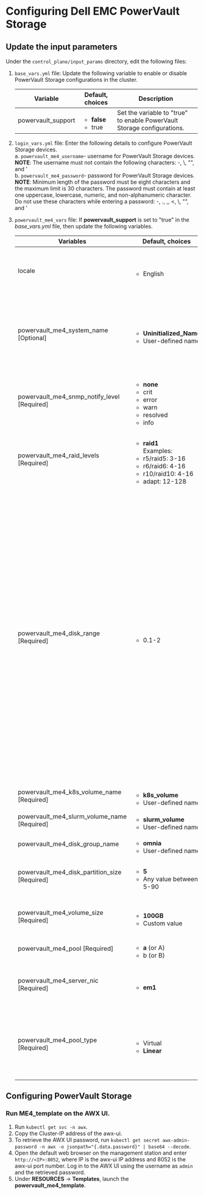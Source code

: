 # Configuring Dell EMC PowerVault Storage  

## Update the input parameters 
Under the `control_plane/input_params` directory, edit the following files:
1. `base_vars.yml` file: Update the following variable to enable or disable PowerVault Storage configurations in the cluster.  

	Variable	|	Default, choices	|	Description
	-------	|	----------------	|	-----------------
	powervault_support	|	<ul><li>**false**</li><li>true</li></ul>	|	Set the variable to "true" to enable PowerVault Storage configurations.  

2. `login_vars.yml` file:  Enter the following details to configure PowerVault Storage devices.  
	a. `powervault_me4_username`- username for PowerVault Storage devices.  
	**NOTE**: The username must not contain the following characters: -, \\, "", and \'  
	b. `powervault_me4_password`- password for PowerVault Storage devices.   
	**NOTE**: Minimum length of the password must be eight characters and the maximum limit is 30 characters. The password must contain at least one uppercase, lowercase, numeric, and non-alphanumeric character. Do not use these characters while entering a password: -, \., \,, \<, \\, "", and \'  

3. `powervault_me4_vars` file: If **powervault_support** is set to "true" in the *base_vars.yml* file, then update the following variables.

	Variables	|	Default, choices	|	Description
	----------------	|	-----------------	|	-----------------
	locale	|	<ul><li>English</li></ul>	|	Represents the selected language. In Omnia 1.1, only English is supported.
	powervault_me4_system_name [Optional]	|	<ul><li>**Uninitialized_Name**</li><li>User-defined name</li></ul>	|	The system name used to identify the PowerVault Storage device. The name should be less than 30 characters and must not contain spaces.
	powervault_me4_snmp_notify_level [Required]	|	<ul><li>**none**</li><li>crit</li><li>error</li><li>warn</li><li>resolved</li><li>info</li></ul>	|	Select the SNMP notification levels for PowerVault Storage devices. 
	powervault_me4_raid_levels	[Required] |	<ul><li>**raid1**</li>Examples:<li>r5/raid5: 3-16</li><li>r6/raid6: 4-16</li><li>r10/raid10: 4-16</li><li>adapt: 12-128</li></ul> |	Enter the required RAID levels and the minimum and maximum number of disks for each RAID levels. 
	powervault_me4_disk_range	[Required]	|	<ul><li>0.1-2</li></ul>	|	Enter the range of disks in the format *enclosure-number.disk-range,enclosure-number.disk-range*. For example, to select disks 3 to 12 in enclosure 1 and to select disks 5 to 23 in enclosure 2, you must enter `1.3-12, 2.5-23`. </br>A RAID 10 or 50 disk group with disks in subgroups are separated by colons (with no spaces). RAID-10 example:1.1-2:1.3-4:1.7,1.10 </br>**NOTE**: Ensure that the entered disk location is empty and the **Usage** column lists the range as **AVAIL**. The disk range specified must be of the same vendor and they must have the same description.  
	powervault_me4_k8s_volume_name [Required] |	<ul><li>**k8s_volume**</li><li>User-defined name</li></ul> |	Enter the Kubernetes volume name.	
	powervault_me4_slurm_volume_name [Required] |	<ul><li>**slurm_volume**</li><li>User-defined name</li></ul> |	Enter the Slurm volume name.
	powervault_me4_disk_group_name |	<ul><li>**omnia**</li><li>User-defined name</li></ul> |	Enter the group name of the disk.
	powervault_me4_disk_partition_size [Required] |	<ul><li>**5**</li><li>Any value between 5-90</li></ul> |	Enter the partition size which would be used as an NFS share.  
	powervault_me4_volume_size [Required] |	<ul><li>**100GB**</li><li>Custom value</li></ul> |	Enter the volume size in the format: *SizeTB*, *SizeGB*, *SizeMB*, or *SizeB*.  
	powervault_me4_pool [Required] |	<ul><li>**a** (or A)</li><li>b (or B)</li></ul> |	Enter the pool for the volume.  
	powervault_me4_server_nic [Required] |	<ul><li>**em1**</li></ul> |	Enter the NIC of the server to which the PowerVault Storage is connected.
	powervault_me4_pool_type [Required] |	<ul><li>Virtual</li><li>**Linear** </li></ul> |	Select the type of pool to be deployed on PowerVault. Ensure that all pools on the device are exclusively virtual or linear.
	
## Configuring PowerVault Storage

### Run ME4_template on the AWX UI.
1. Run `kubectl get svc -n awx`.
2. Copy the Cluster-IP address of the awx-ui. 
3. To retrieve the AWX UI password, run `kubectl get secret awx-admin-password -n awx -o jsonpath="{.data.password}" | base64 --decode`.
4. Open the default web browser on the management station and enter `http://<IP>:8052`, where IP is the awx-ui IP address and 8052 is the awx-ui port number. Log in to the AWX UI using the username as `admin` and the retrieved password.  
5. Under __RESOURCES__ -> __Templates__, launch the **powervault_me4_template**.
